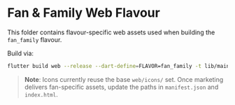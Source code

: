# Fan & Family Web Flavour

This folder contains flavour-specific web assets used when building the `fan_family` flavour.

Build via:

```bash
flutter build web --release --dart-define=FLAVOR=fan_family -t lib/main_fan.dart --web-renderer canvaskit --output web_build/fan_family
```

> **Note**: Icons currently reuse the base `web/icons/` set. Once marketing delivers fan-specific assets, update the paths in `manifest.json` and `index.html`.